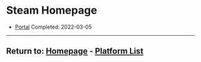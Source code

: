 # Steam Homepage

- [Portal](/into-the-void/VideoGames/Steam/Portal) Completed: 2022-03-05

* * *
## Return to: [Homepage](/into-the-void/index) - [Platform List](/into-the-void/VideoGames/videogame-index)